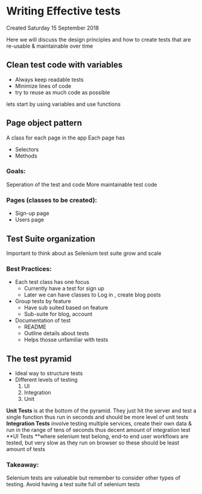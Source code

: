 # Writing Effective tests
Created Saturday 15 September 2018

Here we will discuss the design principles and how to create tests that are re-usable & maintainable over time

Clean test code with variables
------------------------------

* Always keep readable tests
* Minimize lines of code 
* try to reuse as much code as possible


lets start by using variables and use functions


Page object pattern
-------------------
A class for each page in the app
Each page has 

* Selectors
* Methods


### Goals:
Seperation of the test and code
More maintainable test code

### Pages (classes to be created):

* Sign-up page
* Users page


Test Suite organization
-----------------------
Important to think about as Selenium test suite grow and scale

### Best Practices:

* Each test class has one focus
	* Currently have a test for sign up
	* Later we can have classes to Log in , create blog posts
* Group tests by feature
	* Have sub suited based on feature
	* Sub-suite for blog, account
* Documentation of test
	* README
	* Outline details about tests
	* Helps thosse unfamiliar with tests



The test pyramid
----------------

* Ideal way to structure tests
* Different levels of testing
	1. UI
	2. Integration
	3. Unit


**Unit Tests** is at the bottom of the pyramid. They just hit the server and test a single function thus run in seconds and should be more level of unit tests
**Integration Tests** involve testing multiple services, create their own data & run in the range of tens of seconds thus decent amount of integration test
**UI Tests **where selenium test belong, end-to end user workflows are tested, but very slow as they run on browser so these should be least amount of tests

### Takeaway:
Selenium tests are valueable but remember to consider other types of testing. Avoid having a test suite full of selenium tests

